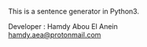 This is a sentence generator in Python3.    
   
    
Developer : Hamdy Abou El Anein    
hamdy.aea@protonmail.com    

